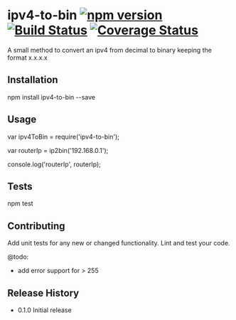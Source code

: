 ipv4-to-bin [![npm version](https://img.shields.io/npm/v/ipv4-to-bin.svg?style=flat)](https://www.npmjs.com/package/ipv4-to-bin) [![Build Status](https://travis-ci.org/ozipi/ipv4-to-bin.svg?branch=master)](https://travis-ci.org/ozipi/ipv4-to-bin) [![Coverage Status](https://coveralls.io/repos/github/ozipi/ipv4-to-bin/badge.svg?branch=master)](https://coveralls.io/github/ozipi/ipv4-to-bin?branch=master)
=========

A small method to convert an ipv4 from decimal to binary keeping the format x.x.x.x

## Installation

  npm install ipv4-to-bin --save

## Usage

  var ipv4ToBin = require('ipv4-to-bin');
  
  var routerIp = ip2bin('192.168.0.1');

  console.log('routerIp', routerIp);

## Tests

  npm test

## Contributing

Add unit tests for any new or changed functionality. Lint and test your code.

@todo:
- add error support for > 255

## Release History

* 0.1.0 Initial release



